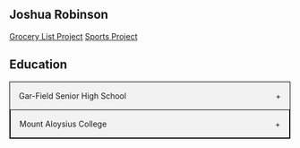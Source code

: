 ## Joshua Robinson
<style>

.accordion {
  max-width: 500px;
  border: 1px solid #000;
  border-bottom: none;
}

.accordion:last-child {
  border-bottom: 1px solid #000;
}

.accordion-header {
  display: flex;
  padding: 16px;
  cursor: pointer;
  background-color: #F2F2F2;
}

.accordion-title {
  flex: 1;
}

.accordion-icon: {
  width: 16px;
}

.accordion-content {
  padding: 16px;
}

.accordion-content {
  display: none;
}

</style>



<a href="file:///Users/joshuarobinson/Desktop/JavaScript/CSIT281-JavaScript/exam.html">Grocery List Project</a>
<a href="file:///Users/joshuarobinson/Desktop/JavaScript/CSIT281-JavaScript/sports.html">Sports Project</a>


<section id="education">

<h2>Education</h2>

<div class="accordion">
    <div class="accordion-header">
      <div class="accordion-title">Gar-Field Senior High School</div>
      <span class="accordion-icon">+</span>
    </div>
    <div class="accordion-content">

        I graduated in 2020 with an advanced studies diploma. I was also an
        Interantional Baccalaureate Career Related diploma recipient.




    </div>
</div>


<div class="accordion">
    <div class="accordion-header">
      <div class="accordion-title">Mount Aloysius College</div>
      <span class="accordion-icon">+</span>
    </div>
    <div class="accordion-content">
      I will earn my bachelors degree in Information Technology with a concentration
      in Cyber Security in 2024. I am also planning to earn my MBA in 2025 in the 4+1
      program Mount Aloysius offers.
    </div>
</div>




</section>

<script>

const accordionHeaders = document.getElementsByClassName('accordion-header');
const accordionContents = document.getElementsByClassName('accordion-content');
const accordionIcons = document.getElementsByClassName('accordion-icon');

for (let i = 0; i < accordionHeaders.length; i++) {
  accordionHeaders[i].addEventListener('click', () => {
    accordionContents[i].style.display = accordionContents[i].style.display == 'block' ? 'none' : 'block';
    accordionIcons[i].innerHTML = accordionContents[i].style.display == 'block' ? '-' : '+';
  });
}

  

  
</script>
